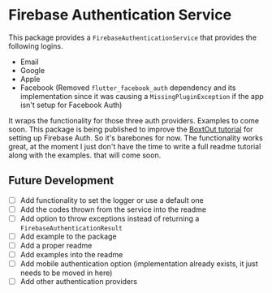 # Firebase Authentication Service

This package provides a `FirebaseAuthenticationService` that provides the following logins.

- Email
- Google
- Apple
- Facebook (Removed `flutter_facebook_auth` dependency and its implementation since it was causing a `MissingPluginException` if the app isn't setup for Facebook Auth)

It wraps the functionality for those three auth providers. Examples to come soon. This package is being published to improve the [BoxtOut tutorial](https://youtube.com/playlist?list=PLdTodMosi-BzqMe7fU9Bin3z14_hqNHRA) for setting up Firebase Auth. So it's barebones for now. The functionality works great, at the moment I just don't have the time to write a full readme tutorial along with the examples. that will come soon.

## Future Development

- [ ] Add functionality to set the logger or use a default one
- [ ] Add the codes thrown from the service into the readme
- [ ] Add option to throw exceptions instead of returning a `FirebaseAuthenticationResult`
- [ ] Add example to the package
- [ ] Add a proper readme
- [ ] Add examples into the readme
- [ ] Add mobile authentication option (implementation already exists, it just needs to be moved in here)
- [ ] Add other authentication providers
